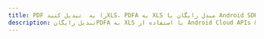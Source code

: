 ---title: PDF را به  تبدیل کنیدXLS، PDFA به XLS مبدل رایگان یا Android SDKdescription: تبدیل رایگانPDFA به XLS با استفاده از Android Cloud APIs & SDK همچنین اسناد PDF را در Cloud ایجاد، ویرایش و رندر کنید.---